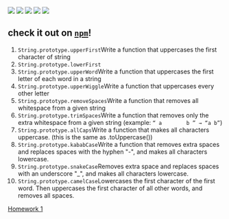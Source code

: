 ![](https://img.shields.io/github/issues/noltron000/library-challenge.svg)
![](https://img.shields.io/github/forks/noltron000/library-challenge.svg)
![](https://img.shields.io/github/stars/noltron000/library-challenge.svg)
![](https://img.shields.io/github/license/noltron000/library-challenge.svg)
![](https://img.shields.io/twitter/url/https/github.com%2Fnoltron000%2Flibrary-challenge.svg)

## check it out on [`npm`](https://www.npmjs.com/package/cool-text-package)!

1. `String.prototype.upperFirst`Write a function that uppercases the first character of string
1. `String.prototype.lowerFirst` 
1. `String.prototype.upperWord`Write a function that uppercases the first letter of each word in a string
1. `String.prototype.upperWiggle`Write a function that uppercases every other letter
1. `String.prototype.removeSpaces`Write a function that removes all whitespace from a given string
1. `String.prototype.trimSpaces`Write a function that removes only the extra whitespace from a given string (example: `“ a        b ” → “a b”`)
1. `String.prototype.allCaps`Write a function that makes all characters uppercase. (this is the same as .toUppercase())
1. `String.prototype.kababCase`Write a function that removes extra spaces and replaces spaces with the hyphen "-", and makes all characters lowercase.
1. `String.prototype.snakeCase`Removes extra space and replaces spaces with an underscore "_", and makes all characters lowercase.
1. `String.prototype.camelCase`Lowercases the first character of the first word. Then uppercases the first character of all other words, and removes all spaces.

[Homework 1](https://github.com/Make-School-Courses/FEW-2.1-Writing-JavaScript-Libraries/blob/master/Assignments/assignment-1-string-lib.md)
